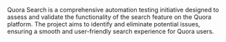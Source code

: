 Quora Search is a comprehensive automation testing initiative designed to assess and validate the functionality of the search feature on the Quora platform. The project aims to identify and eliminate potential issues, ensuring a smooth and user-friendly search experience for Quora users.
